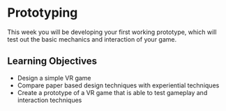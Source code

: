 # Prototyping

This week you will be developing your first working prototype, which will test out the basic mechanics and interaction of your game.

## Learning Objectives

- Design a simple VR game
- Compare paper based design techniques with experiential techniques
- Create a prototype of a VR game that is able to test gameplay and interaction techniques